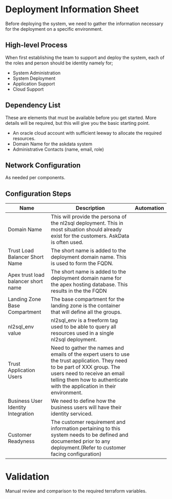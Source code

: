 # Deployment Information Sheet

Before deploying the system, we need to gather the information necessary for the deployment on a specific environment.

## High-level Process

When first establishing the team to support and deploy the system, each of the roles and person should be identity namely for;

- System Administration
- System Deployment
- Application Support
- Cloud Support

## Dependency List

These are elements that must be available before you get started. More details will be required, but this will give you the basic starting point.

- An oracle cloud account with sufficient leeway to allocate the required resources.
- Domain Name for the askdata system
- Administrative Contacts (name, email, role)

## Network Configuration

As needed per components. 

## Configuration Steps

| Name | Description | Automation |
|------|-------------|------------|
|Domain Name | This will provide the persona of the nl2sql deployment. This in most situation should already exist for the customers. AskData is often used.||
|Trust Load Balancer Short Name | The short name is added to the deployment domain name. This is used to form the FQDN.||
|Apex trust load balancer short name | The short name is added to the deployment domain name for the apex hosting database. This results in the the FQDN ||
|Landing Zone Base Compartment | The base compartment for the landing zone is the container that will define all the groups.||
|nl2sql_env value | nl2sql_env is a freeform tag used to be able to query all resources used in a single nl2sql deployment. ||
|Trust Application Users | Need to gather the names and emails of the expert users to use the trust application. They need to be part of XXX group. The users need to receive an email telling them how to authenticate with the application in their environment.||
| Business User Identity Integration| We need to define how the business users will have their identity serviced. ||
| Customer Readyness |The customer requirement and information pertaining to this system needs to be defined and documented prior to any deployment.(Refer to customer facing configuration) ||

# Validation

Manual review and comparison to the required terraform variables.
